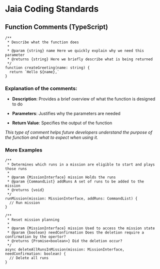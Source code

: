 # Jaia Coding Standards

## Function Comments (TypeScript)
```
/**
 * Describe what the function does
 *
 * @param {string} name Here we quickly explain why we need this parameter
 * @returns {string} Here we briefly describe what is being returned
 */
function createGreeting(name: string) {
  return `Hello ${name},` 
}
```

### Explanation of the comments:

* **Description**: Provides a brief overview of what the function is designed to do

* **Parameters**: Justifies why the parameters are needed

* **Return Value**: Specifies the output of the function

*This type of comment helps future developers understand the purpose of the function and what to expect when using it.*

### More Examples
```
/**
 * Determines which runs in a mission are eligible to start and plays those runs
 * 
 * @param {MissionInterface} mission Holds the runs 
 * @param {CommandList} addRuns A set of runs to be added to the mission
 * @returns {void}
 */
runMission(mission: MissionInterface, addRuns: CommandList) {
  // Run mission
}
```

```
/**
 * Reset mission planning
 * 
 * @param {MissionInterface} mission Used to access the mission state
 * @param {boolean} needConfirmation Does the deletion require a confirmation by the opertor?
 * @returns {Promise<boolean>} Did the deletion occur?
 */
async deleteAllRunsInMission(mission: MissionInterface, needConfirmation: boolean) {
  // Delete all runs
}
```
